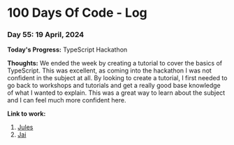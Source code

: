 # 100 Days Of Code - Log

### Day 55: 19 April, 2024

**Today's Progress:** TypeScript Hackathon

**Thoughts:** We ended the week by creating a tutorial to cover the basics of TypeScript. This was excellent, as coming into the hackathon I was not confident in the subject at all. By looking to create a tutorial, I first needed to go back to workshops and tutorials and get a really good base knowledge of what I wanted to explain.
This was a great way to learn about the subject and I can feel much more confident here.

**Link to work:**

1. [Jules](https://polite-possum-82b.notion.site/Typescript-Time-Travel-9d80e15dc2f5487ca1e4f35afb0a445e)
2. [Jai](https://docs.google.com/document/d/1lhLOryaw-9Xgs0ZiQuyXzwEaIUeE9D_6N5kGDA8GB5Q/edit)
